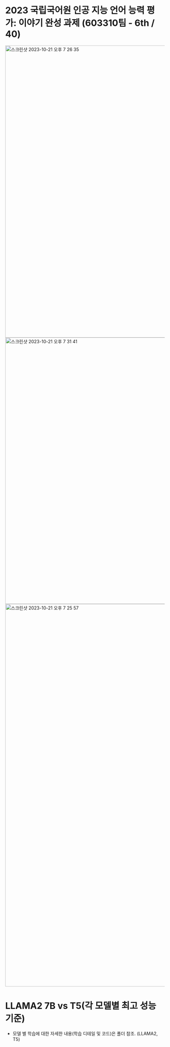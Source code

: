 # 2023 국립국어원 인공 지능 언어 능력 평가: 이야기 완성 과제 (603310팀 - 6th / 40)
<img width="923" alt="스크린샷 2023-10-21 오후 7 26 35" src="https://github.com/akpe12/Malmungchi/assets/77143331/e3bf92b7-1643-45c7-849a-1e4b15962dc7">
<img width="842" alt="스크린샷 2023-10-21 오후 7 31 41" src="https://github.com/akpe12/Malmungchi/assets/77143331/19a4dce6-ad3a-4344-b103-eb9ea0aa9e90">
<img width="1209" alt="스크린샷 2023-10-21 오후 7 25 57" src="https://github.com/akpe12/Malmungchi/assets/77143331/749c346e-5a1e-4385-9aff-599dfc484f38">

# LLAMA2 7B vs T5(각 모델별 최고 성능 기준)

- 모델 별 학습에 대한 자세한 내용(학습 디테일 및 코드)은 폴더 참조. (LLAMA2, T5)

